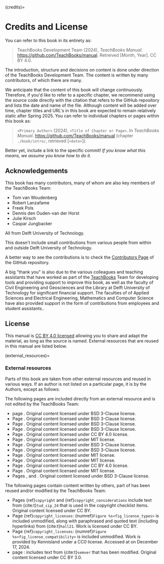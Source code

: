 (credits)=
# Credits and License

You can refer to this book in its entirety as:

> TeachBooks Development Team (2024), _TeachBooks Manual_. https://github.com/TeachBooks/manual. Retreived [Month, Year]. CC BY 4.0.

The introduction, structure and decisions on content is done under direction of the TeachBooks Development Team. The content is written by many contributors, of which there are many.

We anticipate that the content of this book will change continuously. Therefore, if you'd like to refer to a specific chapter, we recommend using the source code directly with the citation that refers to the GitHub repository and lists the date and name of the file. Although content will be added over time, chapter titles and URL's in this book are expected to remain relatively static after Spring 2025. You can refer to individual chapters or pages within this book as:

> `<Primary Author>` (2024), `<Title of Chapter or Page>`. In _TeachBooks Manual_. https://github.com/TeachBooks/manual (chapter `./book/intro/`, retrieved [`<date>`]).

Better yet, include a link to the specific commit! _If you know what this means, we assume you know how to do it._

## Acknowledgements

This book has many contributors, many of whom are also key members of the TeachBooks Team:

- Tom van Woudenberg
- Robert Lanzafame
- Freek Pols
- Dennis den Ouden-van der Horst
- Julie Kirsch
- Caspar Jungbacker

All from Delft University of Technology.

This doesn't include small contributions from various people from within and outside Delft University of Technology.

A better way to see the contributions is to check the [Contributors Page](https://github.com/TeachBooks/manual/graphs/contributors) of the GitHub repository.

A big "thank you" is also due to the various colleagues and teaching assistants that have worked as part of the [TeachBooks](https://teachbooks.io/) Team for developing tools and providing support to improve this book, as well as the faculty of Civil Engineering and Geosciences and the Library at Delft University of Technology for significant financial support. The faculties of of Applied Sciences and Electrical Engineering, Mathematics and Computer Science have also provided support in the form of contributions from employees and student assistants.. 

## License
This manual is [CC BY 4.0 licensed](https://creativecommons.org/licenses/by/4.0/) allowing you to share and adapt the material, as long as the source is named. External resources that are reused in this manual are listed below.

(external_resources)=
### External resources

Parts of this book are taken from other external resources and reused in various ways. If an author is not listed on a particular page, it is by the Authors, except as follows:

The following pages are included directly from an external resource and is not edited by the TeachBooks Team:

- page [](./external/annotater/README.md). Original content licensed under BSD 3-Clause license.
- Page [](./external/deploy-book-workflow/README.md). Original content licensed under BSD 3-Clause license.
- Page [](./external/Download-Link-Replacer/README.md). Original content licensed under BSD 3-Clause license.
- Page [](./external/JupyterBook-Patches/README.md). Original content licensed under BSD 3-Clause license.
- Page [](./external/Nested-Books/README.md). Original content licensed under CC BY 4.0 license.
- Page [](./external/Sphinx-Grasple-public/README.md). Original content licensed under MIT license.
- Page [](./external/Sphinx-Image-Inverter/README.md). Original content licensed under BSD 3-Clause license.
- Page [](./external/Sphinx-launch-buttons/README.md). Original content licensed under BSD 3-Clause license.
- Page [](./external/Sphinx-TUDelft-theme/README.md). Original content licensed under MIT license.
- Page [](./external/teachbooks-sphinx-tippy/README.md). Original content licensed under MIT license.
- Page [](./external/template/README.md). Original content licensed under CC BY 4.0 license.
- Page [](./external/Sphinx-Named-Colors/README.md). Original content licensed under MIT license.
- Pages [](./external/Useful_python_code/extensionfildownloadreturn.ipynb), [](./external/Useful_python_code/figshrinker.ipynb) and [](./external/Useful_python_code/snippit.ipynb). Original content licensed under BSD 3-Clause license.

The following pages contain content written by others, part of has been reused and/or modified by the TeachBooks Team:
- Pages {ref}`copyright` and {ref}`copyright_considerations` include text from {cite:t}`tud_cip_24` that is used in the copyright checklist items. Original content licensed under CC BY. 
- Page {ref}`copyright_licenses`: {numref}`Figure %s<fig_license_types>` is included unmodified, along with paraphrased and quoted text (including hyperlinks) from {cite:t}`hall21`. Work is licensed under CC BY.
- Page {ref}`copyright_licenses`: {numref}`Figure %s<fig_license_compatibility>` is included unmodified. Work is provided by Kennisland under a CC0 license. Accessed at [](https://wiki.creativecommons.org/wiki/File:CC_License_Compatibility_Chart.png) on December 17, 2024.
- page [](./features/versioning.md): includes text from {cite:t}`semver` that has been modified. Original content licensed under CC BY 3.0.




